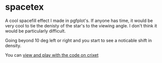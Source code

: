 # spacetex



A cool spacefill effect I made in pgfplot's. If anyone has time, it would be very cool to tie the denisty of the star's to the viewing angle. I don't think it would be particularly difficult. 


Going beyond 10 deg left or right and you start to see a noticable shift in density.


You can [view and play with the code on crixet](https://app.crixet.com/?mode=sandbox&github=https://github.com/dog-blood/spacetex/blob/main)
